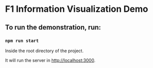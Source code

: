 # F1 Information Visualization Demo

## To run the demonstration, run:

### `npm run start`

Inside the root directory of the project.

It will run the server in [http://localhost:3000](http://localhost:3000).
